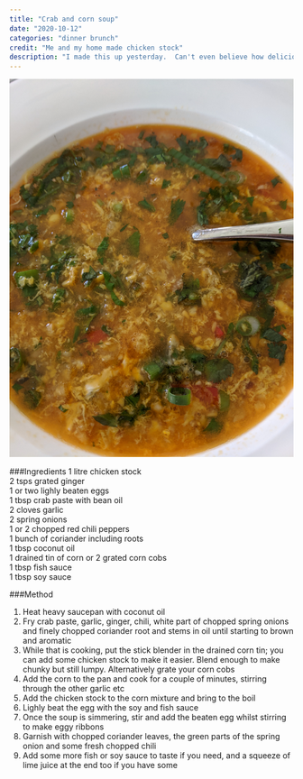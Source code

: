 ```yaml
---
title: "Crab and corn soup"
date: "2020-10-12"
categories: "dinner brunch"
credit: "Me and my home made chicken stock"
description: "I made this up yesterday.  Can't even believe how delicious it was and takes only 10 mins.  I use the Pantai crab paste with soya bean oil; I get it in all my local Asian grocers."
---
```

![Crab and corn soup](./crabSoup.jpg)

###Ingredients
1 litre chicken stock  
2 tsps grated ginger  
1 or two lighly beaten eggs  
1 tbsp crab paste with bean oil  
2 cloves garlic  
2 spring onions  
1 or 2 chopped red chili peppers  
1 bunch of coriander including roots  
1 tbsp coconut oil   
1 drained tin of corn or 2 grated corn cobs  
1 tbsp fish sauce  
1 tbsp soy sauce  

###Method
1. Heat heavy saucepan with coconut oil
2. Fry crab paste, garlic, ginger, chili, white part of chopped spring onions and finely chopped coriander root and stems in oil until starting to brown and aromatic
3. While that is cooking, put the stick blender in the drained corn tin; you can add some chicken stock to make it easier.  Blend enough to make chunky but still lumpy.  Alternatively grate your corn cobs
4. Add the corn to the pan and cook for a couple of minutes, stirring through the other garlic etc
5. Add the chicken stock to the corn mixture and bring to the boil
6. Lighly beat the egg with the soy and fish sauce
7. Once the soup is simmering, stir and add the beaten egg whilst stirring to make eggy ribbons
8. Garnish with chopped coriander leaves, the green parts of the spring onion and some fresh chopped chili   
9. Add some more fish or soy sauce to taste if you need, and a squeeze of lime juice at the end too if you have some

